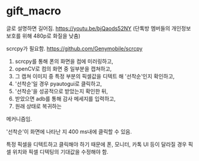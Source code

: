 # gift_macro

글로 설명하면 길어짐. https://youtu.be/bjQaods52NY (단톡방 멤버들의 개인정보 보호를 위해 480p로 화질을 낮춤)

scrcpy가 필요함. https://github.com/Genymobile/scrcpy

1. scrcpy를 통해 폰의 화면을 컴에 미러링하고, 
2. openCV로 컴의 화면 중 일부분을 캡쳐하고, 
3. 그 캡쳐 이미지 중 특정 부분의 픽셀값을 디텍트 해 '선착순'인지 확인하고, 
4. '선착순'일 경우 pyautogui로 클릭하고, 
5. '선착순'을 성공적으로 받았는지 확인한 뒤, 
6. 받았으면 adb를 통해 감사 메세지를 입력하고, 
7. 원래 상태로 복귀하는 
 
메커니즘임.

'선착순'이 화면에 나타난 지 400 ms내에 클릭할 수 있음.

특정 픽셀을 디텍트하고 클릭해야 하기 때문에 폰, 모니터, 카톡 UI 등이 달라질 경우 픽셀 위치와 픽셀 디텍팅의 기대값을 수정해야 함.
